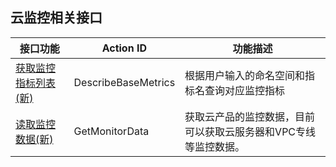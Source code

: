 ##  云监控相关接口

| 接口功能                                     | Action ID           | 功能描述                              |
| ---------------------------------------- | ------------------- | --------------------------------- |
| [获取监控指标列表(新)](/doc/api/405/获取监控指标列表)     | DescribeBaseMetrics | 根据用户输入的命名空间和指标名查询对应监控指标           |
| <a href="/doc/api/405/读取监控数据(新)" title="读取监控数据(新)">读取监控数据(新)</a> | GetMonitorData      | 获取云产品的监控数据，目前可以获取云服务器和VPC专线等监控数据。 |





